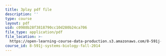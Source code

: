 ```yaml
---
title: 3play pdf file
description: ''
type: course
layout: pdf
uid: c0988b28f3818790cc10d280b24ca706
file_type: application/pdf
file_location: >-
  https://open-learning-course-data-production.s3.amazonaws.com/8-591j-systems-biology-fall-2014/c0988b28f3818790cc10d280b24ca706_xNNxlsY-F-s.pdf
course_id: 8-591j-systems-biology-fall-2014
---
```

